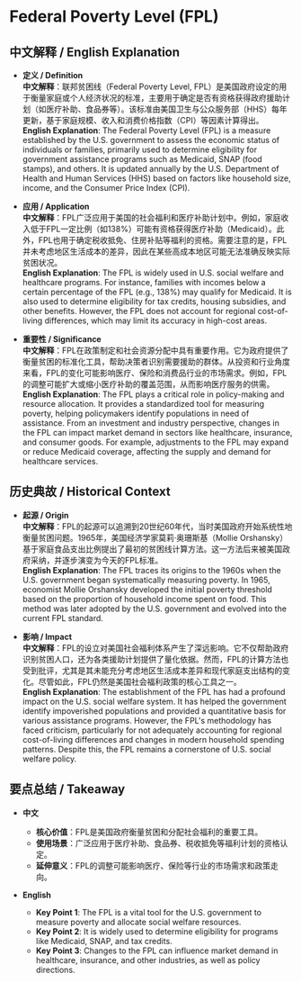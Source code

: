 # Federal Poverty Level (FPL)

## 中文解释 / English Explanation

* **定义 / Definition**  
  **中文解释**：联邦贫困线（Federal Poverty Level, FPL）是美国政府设定的用于衡量家庭或个人经济状况的标准，主要用于确定是否有资格获得政府援助计划（如医疗补助、食品券等）。该标准由美国卫生与公众服务部（HHS）每年更新，基于家庭规模、收入和消费价格指数（CPI）等因素计算得出。  
  **English Explanation**: The Federal Poverty Level (FPL) is a measure established by the U.S. government to assess the economic status of individuals or families, primarily used to determine eligibility for government assistance programs such as Medicaid, SNAP (food stamps), and others. It is updated annually by the U.S. Department of Health and Human Services (HHS) based on factors like household size, income, and the Consumer Price Index (CPI).

* **应用 / Application**  
  **中文解释**：FPL广泛应用于美国的社会福利和医疗补助计划中。例如，家庭收入低于FPL一定比例（如138%）可能有资格获得医疗补助（Medicaid）。此外，FPL也用于确定税收抵免、住房补贴等福利的资格。需要注意的是，FPL并未考虑地区生活成本的差异，因此在某些高成本地区可能无法准确反映实际贫困状况。  
  **English Explanation**: The FPL is widely used in U.S. social welfare and healthcare programs. For instance, families with incomes below a certain percentage of the FPL (e.g., 138%) may qualify for Medicaid. It is also used to determine eligibility for tax credits, housing subsidies, and other benefits. However, the FPL does not account for regional cost-of-living differences, which may limit its accuracy in high-cost areas.

* **重要性 / Significance**  
  **中文解释**：FPL在政策制定和社会资源分配中具有重要作用。它为政府提供了衡量贫困的标准化工具，帮助决策者识别需要援助的群体。从投资和行业角度来看，FPL的变化可能影响医疗、保险和消费品行业的市场需求。例如，FPL的调整可能扩大或缩小医疗补助的覆盖范围，从而影响医疗服务的供需。  
  **English Explanation**: The FPL plays a critical role in policy-making and resource allocation. It provides a standardized tool for measuring poverty, helping policymakers identify populations in need of assistance. From an investment and industry perspective, changes in the FPL can impact market demand in sectors like healthcare, insurance, and consumer goods. For example, adjustments to the FPL may expand or reduce Medicaid coverage, affecting the supply and demand for healthcare services.

## 历史典故 / Historical Context

* **起源 / Origin**  
  **中文解释**：FPL的起源可以追溯到20世纪60年代，当时美国政府开始系统性地衡量贫困问题。1965年，美国经济学家莫莉·奥珊斯基（Mollie Orshansky）基于家庭食品支出比例提出了最初的贫困线计算方法。这一方法后来被美国政府采纳，并逐步演变为今天的FPL标准。  
  **English Explanation**: The FPL traces its origins to the 1960s when the U.S. government began systematically measuring poverty. In 1965, economist Mollie Orshansky developed the initial poverty threshold based on the proportion of household income spent on food. This method was later adopted by the U.S. government and evolved into the current FPL standard.

* **影响 / Impact**  
  **中文解释**：FPL的设立对美国社会福利体系产生了深远影响。它不仅帮助政府识别贫困人口，还为各类援助计划提供了量化依据。然而，FPL的计算方法也受到批评，尤其是其未能充分考虑地区生活成本差异和现代家庭支出结构的变化。尽管如此，FPL仍然是美国社会福利政策的核心工具之一。  
  **English Explanation**: The establishment of the FPL has had a profound impact on the U.S. social welfare system. It has helped the government identify impoverished populations and provided a quantitative basis for various assistance programs. However, the FPL's methodology has faced criticism, particularly for not adequately accounting for regional cost-of-living differences and changes in modern household spending patterns. Despite this, the FPL remains a cornerstone of U.S. social welfare policy.

## 要点总结 / Takeaway

* **中文**  
  - **核心价值**：FPL是美国政府衡量贫困和分配社会福利的重要工具。  
  - **使用场景**：广泛应用于医疗补助、食品券、税收抵免等福利计划的资格认定。  
  - **延伸意义**：FPL的调整可能影响医疗、保险等行业的市场需求和政策走向。

* **English**  
  - **Key Point 1**: The FPL is a vital tool for the U.S. government to measure poverty and allocate social welfare resources.  
  - **Key Point 2**: It is widely used to determine eligibility for programs like Medicaid, SNAP, and tax credits.  
  - **Key Point 3**: Changes to the FPL can influence market demand in healthcare, insurance, and other industries, as well as policy directions.